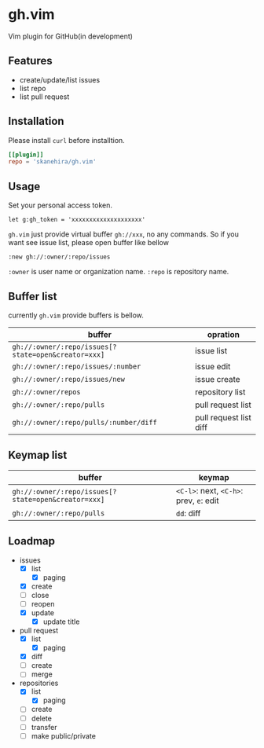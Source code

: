 # gh.vim
Vim plugin for GitHub(in development)

## Features
- create/update/list issues
- list repo
- list pull request

## Installation
Please install `curl` before installtion.

```toml
[[plugin]]
repo = 'skanehira/gh.vim'
```

## Usage
Set your personal access token.

```vim
let g:gh_token = 'xxxxxxxxxxxxxxxxxxxx'
```

`gh.vim` just provide virtual buffer `gh://xxx`, no any commands.
So if you want see issue list, please open buffer like bellow

```
:new gh://:owner/:repo/issues
```

`:owner` is user name or organization name.
`:repo` is repository name.

## Buffer list
currently `gh.vim` provide buffers is bellow.

| buffer                                              | opration               |
|-----------------------------------------------------|------------------------|
| `gh://:owner/:repo/issues[?state=open&creator=xxx]` | issue list             |
| `gh://:owner/:repo/issues/:number`                  | issue edit             |
| `gh://:owner/:repo/issues/new`                      | issue create           |
| `gh://:owner/repos`                                 | repository list        |
| `gh://:owner/:repo/pulls`                           | pull request list      |
| `gh://:owner/:repo/pulls/:number/diff`              | pull request list diff |

## Keymap list
| buffer                                              | keymap                                  |
|-----------------------------------------------------|-----------------------------------------|
| `gh://:owner/:repo/issues[?state=open&creator=xxx]` | `<C-l>`: next, `<C-h>`: prev, `e`: edit |
| `gh://:owner/:repo/pulls`                           | `dd`: diff                              |

## Loadmap
- issues
  - [x] list
    - [x] paging
  - [x] create
  - [ ] close
  - [ ] reopen
  - [x] update
    - [x] update title
- pull request
  - [x] list
    - [x] paging
  - [x] diff
  - [ ] create
  - [ ] merge
- repositories
  - [x] list
    - [x] paging
  - [ ] create
  - [ ] delete
  - [ ] transfer
  - [ ] make public/private
